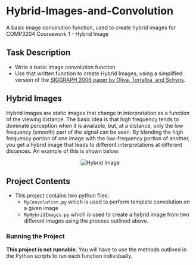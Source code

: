 # Hybrid-Images-and-Convolution
A basic image convolution function, used to create hybrid images for COMP3204 Coursework 1 - Hybrid Image

## Task Description

- Write a basic image convolution function
- Use that written function to create Hybrid Images, using a simplified version of the [SIGGRAPH 2006 paper by Oliva, Torralba, and Schyns](https://dl.acm.org/doi/10.1145/1179352.1141919).



## Hybrid Images
Hybrid images are static images that change in interpretation as a function of the viewing distance. The basic idea is that high frequency tends to dominate perception when it is available, but, at a distance, only the low frequency (smooth) part of the signal can be seen. By blending the high frequency portion of one image with the low-frequency portion of another, you get a hybrid image that leads to different interpretations at different distances. An example of this is shown below:
<p align="center">
  <img src=https://github.com/daverajSingh/Hybrid-Images-and-Convolution/assets/92389554/6afbcf21-2274-4acc-9af6-f68fc1e52861 alt="Hybrid Image">
</p>

## Project Contents
- This project contains two python files:
  - `MyConvolution.py` which is used to perform template convolution on a given image
  - `MyHybridImages.py` which is used to create a hybrid image from two different images using the process outlined above.
### Running the Project
**This project is not runnable**. You will have to use the methods outlined in the Python scripts to run each function individually. 
